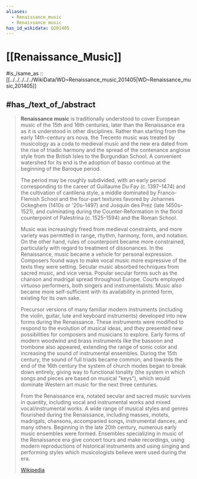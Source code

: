 ```yaml
---
aliases:
  - Renaissance_music
  - Renaissance music
has_id_wikidata: Q201405
---
```


# [[Renaissance_Music]] 

#is_/same_as :: [[../../../../../WikiData/WD~Renaissance_music,201405|WD~Renaissance_music,201405]] 

## #has_/text_of_/abstract 

> **Renaissance music** is traditionally understood to cover European music of the 15th and 16th centuries, later than the Renaissance era as it is understood in other disciplines. Rather than starting from the early 14th-century ars nova, the Trecento music was treated by musicology as a coda to medieval music and the new era dated from the rise of triadic harmony and the spread of the contenance angloise style from the British Isles to the Burgundian School. A convenient watershed for its end is the adoption of basso continuo at the beginning of the Baroque period.
>
> The period may be roughly subdivided, with an early period corresponding to the career of Guillaume Du Fay (c. 1397–1474) and the cultivation of cantilena style, a middle dominated by Franco-Flemish School and the four-part textures favored by Johannes Ockeghem (1410s or '20s–1497) and Josquin des Prez (late 1450s–1521), and culminating during the Counter-Reformation in the florid counterpoint of Palestrina (c. 1525–1594) and the Roman School.
>
> Music was increasingly freed from medieval constraints, and more variety was permitted in range, rhythm, harmony, form, and notation. On the other hand, rules of counterpoint became more constrained, particularly with regard to treatment of dissonances. In the Renaissance, music became a vehicle for personal expression. Composers found ways to make vocal music more expressive of the texts they were setting. Secular music absorbed techniques from sacred music, and vice versa. Popular secular forms such as the chanson and madrigal spread throughout Europe. Courts employed virtuoso performers, both singers and instrumentalists. Music also became more self-sufficient with its availability in printed form, existing for its own sake.
>
> Precursor versions of many familiar modern instruments (including the violin, guitar, lute and keyboard instruments) developed into new forms during the Renaissance. These instruments were modified to respond to the evolution of musical ideas, and they presented new possibilities for composers and musicians to explore. Early forms of modern woodwind and brass instruments like the bassoon and trombone also appeared, extending the range of sonic color and increasing the sound of instrumental ensembles. During the 15th century, the sound of full triads became common, and towards the end of the 16th century the system of church modes began to break down entirely, giving way to functional tonality (the system in which songs and pieces are based on musical "keys"), which would dominate Western art music for the next three centuries.
>
> From the Renaissance era, notated secular and sacred music survives in quantity, including vocal and instrumental works and mixed vocal/instrumental works. A wide range of musical styles and genres flourished during the Renaissance, including masses, motets, madrigals, chansons, accompanied songs, instrumental dances, and many others. Beginning in the late 20th century, numerous early music ensembles were formed. Ensembles specializing in music of the Renaissance era give concert tours and make recordings, using modern reproductions of historical instruments and using singing and performing styles which musicologists believe were used during the era.
>
> [Wikipedia](https://en.wikipedia.org/wiki/Renaissance%20music) 




